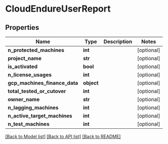 # CloudEndureUserReport

## Properties
Name | Type | Description | Notes
------------ | ------------- | ------------- | -------------
**n_protected_machines** | **int** |  | [optional]
**project_name** | **str** |  | [optional]
**is_activated** | **bool** |  | [optional]
**n_license_usages** | **int** |  | [optional]
**gcp_machines_finance_data** | **object** |  | [optional]
**total_tested_or_cutover** | **int** |  | [optional]
**owner_name** | **str** |  | [optional]
**n_lagging_machines** | **int** |  | [optional]
**n_active_target_machines** | **int** |  | [optional]
**n_test_machines** | **int** |  | [optional]

[[Back to Model list]](API_README.md#documentation-for-models) [[Back to API list]](API_README.md#documentation-for-api-endpoints) [[Back to README]](API_README.md)

